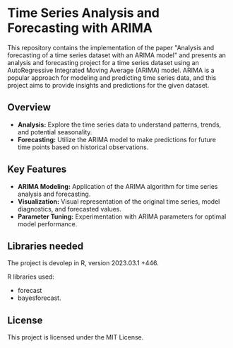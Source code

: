 # Time Series Analysis and Forecasting with ARIMA

This repository contains the implementation of the paper "Analysis and forecasting of a time series dataset with an ARIMA model" and presents an analysis and forecasting project for a time series dataset using an AutoRegressive Integrated Moving Average (ARIMA) model. ARIMA is a popular approach for modeling and predicting time series data, and this project aims to provide insights and predictions for the given dataset.

## Overview

- **Analysis:** Explore the time series data to understand patterns, trends, and potential seasonality.
- **Forecasting:** Utilize the ARIMA model to make predictions for future time points based on historical observations.

## Key Features

- **ARIMA Modeling:** Application of the ARIMA algorithm for time series analysis and forecasting.
- **Visualization:** Visual representation of the original time series, model diagnostics, and forecasted values.
- **Parameter Tuning:** Experimentation with ARIMA parameters for optimal model performance.

## Libraries needed

The project is devolep in R, version 2023.03.1 +446.

R libraries used: 
- forecast
- bayesforecast.

## License

This project is licensed under the MIT License.
